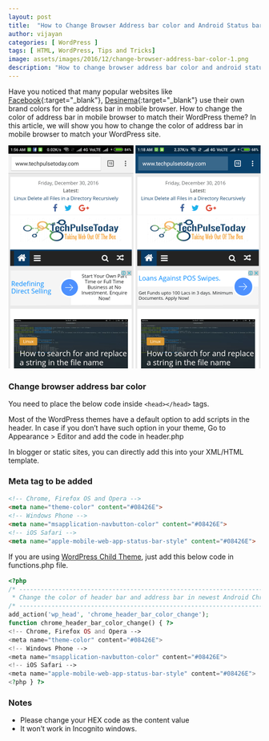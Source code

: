 ```yaml
---
layout: post
title:  "How to Change Browser Address bar color and Android Status bar in newest Android Chrome version"
author: vijayan
categories: [ WordPress ]
tags: [ HTML, WordPress, Tips and Tricks]
image: assets/images/2016/12/change-browser-address-bar-color-1.png
description: "How to change browser address bar color and android status bar in newest android chrome version to match their WordPress theme."
---
```

Have you noticed that many popular websites like [Facebook](https://www.facebook.com/ "Facebook"){:target="_blank"}, [Desinema](http://desinema.com/ "Desinema"){:target="_blank"} use their own brand colors for the address bar in mobile browser. How to change the color of address bar in mobile browser to match their WordPress theme? In this article, we will show you how to change the color of address bar in mobile browser to match your WordPress site.

![Before](/assets/images/2016/12/change-browser-address-bar-color-before.png "Before") ![After](/assets/images/2016/12/change-browser-address-bar-color.png "After")

### Change browser address bar color

You need to place the below code inside `<head></head>` tags.

Most of the WordPress themes have a default option to add scripts in the header. In case if you don’t have such option in your theme, Go to Appearance > Editor and add the code in header.php

In blogger or static sites, you can directly add this into your XML/HTML template.

### Meta tag to be added

```html
<!-- Chrome, Firefox OS and Opera -->
<meta name="theme-color" content="#08426E">
<!-- Windows Phone -->
<meta name="msapplication-navbutton-color" content="#08426E">
<!-- iOS Safari -->
<meta name="apple-mobile-web-app-status-bar-style" content="#08426E">
```

If you are using [WordPress Child Theme](/useful-wordpress-functions/), just add this below code in functions.php file.

```php
<?php
/* ------------------------------------------------------------------------- *
 * Change the color of header bar and address bar in newest Android Chrome version
/* ------------------------------------------------------------------------- */
add_action('wp_head', 'chrome_header_bar_color_change');
function chrome_header_bar_color_change() { ?>
<!-- Chrome, Firefox OS and Opera -->
<meta name="theme-color" content="#08426E">
<!-- Windows Phone -->
<meta name="msapplication-navbutton-color" content="#08426E">
<!-- iOS Safari -->
<meta name="apple-mobile-web-app-status-bar-style" content="#08426E">
<?php } ?>
```

### Notes

* Please change your HEX code as the content value
* It won’t work in Incognito windows.

